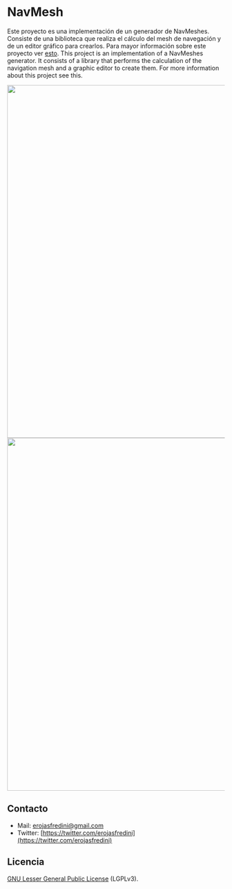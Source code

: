 # NavMesh
Este proyecto es una implementación de un generador de NavMeshes. Consiste de una biblioteca que realiza el cálculo del mesh de navegación y de un editor gráfico para crearlos. Para mayor información sobre este proyecto ver <a href="http://e-rojas-fredini.blogspot.com.ar/2013/11/como-generar-un-navmesh-2d.html" target="_blank">esto</a>.
This project is an implementation of a NavMeshes generator. It consists of a library that performs the calculation of the navigation mesh and a graphic editor to create them. For more information about this project see this.

<img src="http://2.bp.blogspot.com/-v40ezRDULHE/UpRR1yZfv9I/AAAAAAAAAGE/NGZ1v1z0qMI/s1600/NavMeshWalkableObstacle.PNG" width="816"/>

<img src="http://1.bp.blogspot.com/-OK-RdqrR9Ng/UpRR139OJuI/AAAAAAAAAGA/MYw5Y0HY1Pc/s1600/ResultNavMesh.PNG" width="816"/>

## Contacto

* Mail: erojasfredini@gmail.com
* Twitter: [https://twitter.com/erojasfredini](https://twitter.com/erojasfredini)

## Licencia
[GNU Lesser General Public License](http://www.gnu.org/licenses/lgpl.html) (LGPLv3).
